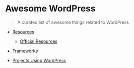 # Awesome WordPress

> A curated list of awesome things related to WordPress

- [Resources](#resources)
  - [Official Resources](#official-resources)

- [Frameworks](#frameworks)

- [Projects Using WordPress](#projects-using-wordpress)
